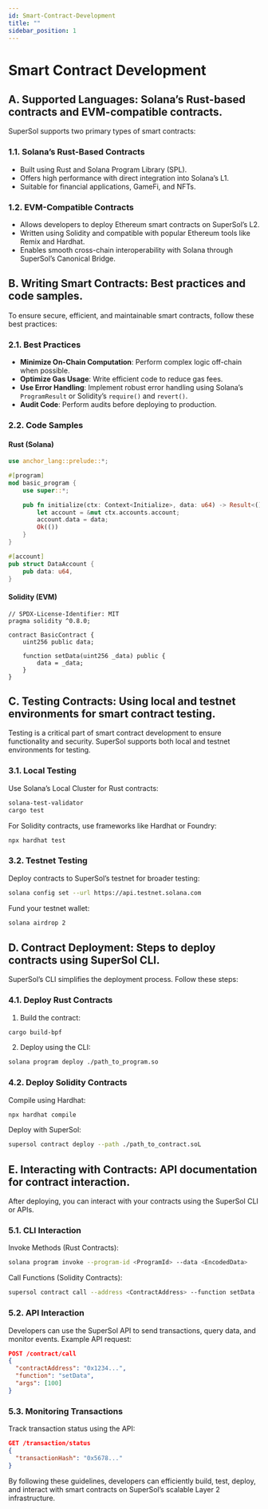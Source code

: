 ```yaml
---
id: Smart-Contract-Development
title: ""
sidebar_position: 1
---
```


# Smart Contract Development

## A. Supported Languages: Solana’s Rust-based contracts and EVM-compatible contracts.

SuperSol supports two primary types of smart contracts:

### 1.1. Solana’s Rust-Based Contracts

- Built using Rust and Solana Program Library (SPL).
- Offers high performance with direct integration into Solana’s L1.
- Suitable for financial applications, GameFi, and NFTs.

### 1.2. EVM-Compatible Contracts

- Allows developers to deploy Ethereum smart contracts on SuperSol’s L2.
- Written using Solidity and compatible with popular Ethereum tools like Remix and Hardhat.
- Enables smooth cross-chain interoperability with Solana through SuperSol’s Canonical Bridge.

## B. Writing Smart Contracts: Best practices and code samples.

To ensure secure, efficient, and maintainable smart contracts, follow these best practices:

### 2.1. Best Practices

- **Minimize On-Chain Computation**: Perform complex logic off-chain when possible.
- **Optimize Gas Usage**: Write efficient code to reduce gas fees.
- **Use Error Handling**: Implement robust error handling using Solana’s `ProgramResult` or Solidity’s `require()` and `revert()`.
- **Audit Code**: Perform audits before deploying to production.

### 2.2. Code Samples

#### Rust (Solana)
```rust
use anchor_lang::prelude::*;

#[program]
mod basic_program {
    use super::*;

    pub fn initialize(ctx: Context<Initialize>, data: u64) -> Result<()> {
        let account = &mut ctx.accounts.account;
        account.data = data;
        Ok(())
    }
}

#[account]
pub struct DataAccount {
    pub data: u64,
}
```

#### Solidity (EVM)
```solidity
// SPDX-License-Identifier: MIT
pragma solidity ^0.8.0;

contract BasicContract {
    uint256 public data;

    function setData(uint256 _data) public {
        data = _data;
    }
}
```

## C. Testing Contracts: Using local and testnet environments for smart contract testing.

Testing is a critical part of smart contract development to ensure functionality and security. SuperSol supports both local and testnet environments for testing.

### 3.1. Local Testing

Use Solana’s Local Cluster for Rust contracts:
```bash
solana-test-validator
cargo test
```

For Solidity contracts, use frameworks like Hardhat or Foundry:
```bash
npx hardhat test
```

### 3.2. Testnet Testing

Deploy contracts to SuperSol’s testnet for broader testing:
```bash
solana config set --url https://api.testnet.solana.com
```

Fund your testnet wallet:
```bash
solana airdrop 2
```

## D. Contract Deployment: Steps to deploy contracts using SuperSol CLI.

SuperSol’s CLI simplifies the deployment process. Follow these steps:

### 4.1. Deploy Rust Contracts

1. Build the contract:
```bash
cargo build-bpf
```

2. Deploy using the CLI:
```bash
solana program deploy ./path_to_program.so
```

### 4.2. Deploy Solidity Contracts

Compile using Hardhat:
```bash
npx hardhat compile
```

Deploy with SuperSol:
```bash
supersol contract deploy --path ./path_to_contract.soL
```

## E. Interacting with Contracts: API documentation for contract interaction.

After deploying, you can interact with your contracts using the SuperSol CLI or APIs.

### 5.1. CLI Interaction

Invoke Methods (Rust Contracts):
```bash
solana program invoke --program-id <ProgramId> --data <EncodedData>
```

Call Functions (Solidity Contracts):
```bash
supersol contract call --address <ContractAddress> --function setData --args 100
```

### 5.2. API Interaction

Developers can use the SuperSol API to send transactions, query data, and monitor events. Example API request:

```json
POST /contract/call
{
  "contractAddress": "0x1234...",
  "function": "setData",
  "args": [100]
}
```

### 5.3. Monitoring Transactions

Track transaction status using the API:
```json
GET /transaction/status
{
  "transactionHash": "0x5678..."
}
```

By following these guidelines, developers can efficiently build, test, deploy, and interact with smart contracts on SuperSol’s scalable Layer 2 infrastructure.
